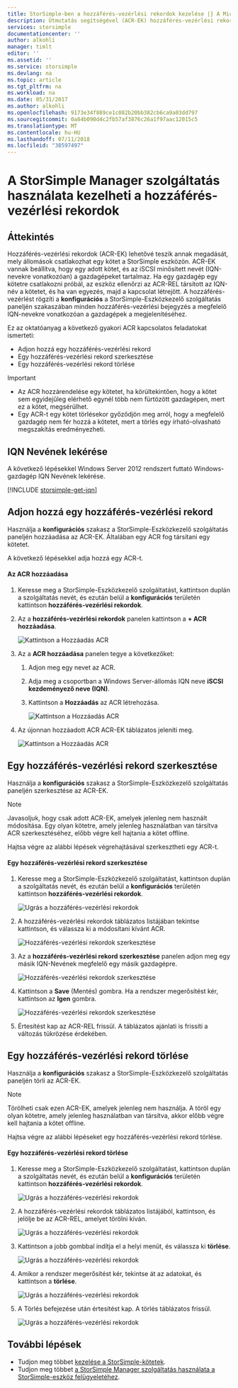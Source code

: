 ```yaml
---
title: StorSimple-ben a hozzáférés-vezérlési rekordok kezelése |} A Microsoft Docs
description: Útmutatás segítségével (ACR-EK) hozzáférés-vezérlési rekordok meghatározhatja, mely állomások csatlakozhat egy kötet a StorSimple eszközön.
services: storsimple
documentationcenter: ''
author: alkohli
manager: timlt
editor: ''
ms.assetid: ''
ms.service: storsimple
ms.devlang: na
ms.topic: article
ms.tgt_pltfrm: na
ms.workload: na
ms.date: 05/31/2017
ms.author: alkohli
ms.openlocfilehash: 9173e34f889ce1c082b20bb382cb6ca9a03dd797
ms.sourcegitcommit: 0a84b090d4c2fb57af3876c26a1f97aac12015c5
ms.translationtype: MT
ms.contentlocale: hu-HU
ms.lasthandoff: 07/11/2018
ms.locfileid: "38597497"
---
```

# <a name="use-the-storsimple-manager-service-to-manage-access-control-records"></a>A StorSimple Manager szolgáltatás használata kezelheti a hozzáférés-vezérlési rekordok

## <a name="overview"></a>Áttekintés
Hozzáférés-vezérlési rekordok (ACR-EK) lehetővé teszik annak megadását, mely állomások csatlakozhat egy kötet a StorSimple eszközön. ACR-EK vannak beállítva, hogy egy adott kötet, és az iSCSI minősített nevét (IQN-nevekre vonatkozóan) a gazdagépeket tartalmaz. Ha egy gazdagép egy kötetre csatlakozni próbál, az eszköz ellenőrzi az ACR-REL társított az IQN-név a kötetet, és ha van egyezés, majd a kapcsolat létrejött. A hozzáférés-vezérlést rögzíti a **konfigurációs** a StorSimple-Eszközkezelő szolgáltatás paneljén szakaszában minden hozzáférés-vezérlési bejegyzés a megfelelő IQN-nevekre vonatkozóan a gazdagépek a megjelenítéséhez.

Ez az oktatóanyag a következő gyakori ACR kapcsolatos feladatokat ismerteti:

* Adjon hozzá egy hozzáférés-vezérlési rekord
* Egy hozzáférés-vezérlési rekord szerkesztése
* Egy hozzáférés-vezérlési rekord törlése

> [!IMPORTANT]
> * Az ACR hozzárendelése egy kötetet, ha körültekintően, hogy a kötet sem egyidejűleg elérhető egynél több nem fürtözött gazdagépen, mert ez a kötet, megsérülhet.
> * Egy ACR-t egy kötet törlésekor győződjön meg arról, hogy a megfelelő gazdagép nem fér hozzá a kötetet, mert a törlés egy írható-olvasható megszakítás eredményezheti.

## <a name="get-the-iqn"></a>IQN Nevének lekérése

A következő lépésekkel Windows Server 2012 rendszert futtató Windows-gazdagép IQN Nevének lekérése.

[!INCLUDE [storsimple-get-iqn](../../includes/storsimple-get-iqn.md)]


## <a name="add-an-access-control-record"></a>Adjon hozzá egy hozzáférés-vezérlési rekord
Használja a **konfigurációs** szakasz a StorSimple-Eszközkezelő szolgáltatás paneljén hozzáadása az ACR-EK. Általában egy ACR fog társítani egy kötetet.

A következő lépésekkel adja hozzá egy ACR-t.

#### <a name="to-add-an-acr"></a>Az ACR hozzáadása

1. Keresse meg a StorSimple-Eszközkezelő szolgáltatást, kattintson duplán a szolgáltatás nevét, és ezután belül a **konfigurációs** területén kattintson **hozzáférés-vezérlési rekordok**.
2. Az a **hozzáférés-vezérlési rekordok** panelen kattintson a **+ ACR hozzáadása**.

    ![Kattintson a Hozzáadás ACR](./media/storsimple-8000-manage-acrs/createacr1.png)

3. Az a **ACR hozzáadása** panelen tegye a következőket:

    1. Adjon meg egy nevet az ACR.
    
    2. Adja meg a csoportban a Windows Server-állomás IQN neve **iSCSI kezdeményező neve (IQN)**.

    3. Kattintson a **Hozzáadás** az ACR létrehozása.

        ![Kattintson a Hozzáadás ACR](./media/storsimple-8000-manage-acrs/createacr2.png)

4.  Az újonnan hozzáadott ACR ACR-EK táblázatos jeleníti meg.

    ![Kattintson a Hozzáadás ACR](./media/storsimple-8000-manage-acrs/createacr5.png)


## <a name="edit-an-access-control-record"></a>Egy hozzáférés-vezérlési rekord szerkesztése
Használja a **konfigurációs** szakasz a StorSimple-Eszközkezelő szolgáltatás paneljén szerkesztése az ACR-EK.

> [!NOTE]
> Javasoljuk, hogy csak adott ACR-EK, amelyek jelenleg nem használt módosítása. Egy olyan kötetre, amely jelenleg használatban van társítva ACR szerkesztéséhez, előbb végre kell hajtania a kötet offline.

Hajtsa végre az alábbi lépések végrehajtásával szerkesztheti egy ACR-t.

#### <a name="to-edit-an-access-control-record"></a>Egy hozzáférés-vezérlési rekord szerkesztése
1.  Keresse meg a StorSimple-Eszközkezelő szolgáltatást, kattintson duplán a szolgáltatás nevét, és ezután belül a **konfigurációs** területén kattintson **hozzáférés-vezérlési rekordok**.

    ![Ugrás a hozzáférés-vezérlési rekordok](./media/storsimple-8000-manage-acrs/createacr1.png)

2. A hozzáférés-vezérlési rekordok táblázatos listájában tekintse kattintson, és válassza ki a módosítani kívánt ACR.

    ![Hozzáférés-vezérlési rekordok szerkesztése](./media/storsimple-8000-manage-acrs/editacr1.png)

3. Az a **hozzáférés-vezérlési rekord szerkesztése** panelen adjon meg egy másik IQN-Nevének megfelelő egy másik gazdagépre.

    ![Hozzáférés-vezérlési rekordok szerkesztése](./media/storsimple-8000-manage-acrs/editacr2.png)

4. Kattintson a **Save** (Mentés) gombra. Ha a rendszer megerősítést kér, kattintson az **Igen** gombra. 

    ![Hozzáférés-vezérlési rekordok szerkesztése](./media/storsimple-8000-manage-acrs/editacr3.png)

5. Értesítést kap az ACR-REL frissül. A táblázatos ajánlati is frissíti a változás tükrözése érdekében.

   
## <a name="delete-an-access-control-record"></a>Egy hozzáférés-vezérlési rekord törlése
Használja a **konfigurációs** szakasz a StorSimple-Eszközkezelő szolgáltatás paneljén törli az ACR-EK.

> [!NOTE]
> Törölheti csak ezen ACR-EK, amelyek jelenleg nem használja. A töröl egy olyan kötetre, amely jelenleg használatban van társítva, akkor előbb végre kell hajtania a kötet offline.

Hajtsa végre az alábbi lépéseket egy hozzáférés-vezérlési rekord törlése.

#### <a name="to-delete-an-access-control-record"></a>Egy hozzáférés-vezérlési rekord törlése
1.  Keresse meg a StorSimple-Eszközkezelő szolgáltatást, kattintson duplán a szolgáltatás nevét, és ezután belül a **konfigurációs** területén kattintson **hozzáférés-vezérlési rekordok**.

    ![Ugrás a hozzáférés-vezérlési rekordok](./media/storsimple-8000-manage-acrs/createacr1.png)

2. A hozzáférés-vezérlési rekordok táblázatos listájából, kattintson, és jelölje be az ACR-REL, amelyet törölni kíván.

    ![Ugrás a hozzáférés-vezérlési rekordok](./media/storsimple-8000-manage-acrs/deleteacr1.png)

3. Kattintson a jobb gombbal indítja el a helyi menüt, és válassza ki **törlése**.

    ![Ugrás a hozzáférés-vezérlési rekordok](./media/storsimple-8000-manage-acrs/deleteacr2.png)

4. Amikor a rendszer megerősítést kér, tekintse át az adatokat, és kattintson a **törlése**.

    ![Ugrás a hozzáférés-vezérlési rekordok](./media/storsimple-8000-manage-acrs/deleteacr3.png)

5. A Törlés befejezése után értesítést kap. A törlés táblázatos frissül.

    ![Ugrás a hozzáférés-vezérlési rekordok](./media/storsimple-8000-manage-acrs/deleteacr5.png)

## <a name="next-steps"></a>További lépések
* Tudjon meg többet [kezelése a StorSimple-kötetek](storsimple-8000-manage-volumes-u2.md).
* Tudjon meg többet [a StorSimple Manager szolgáltatás használata a StorSimple-eszköz felügyeletéhez](storsimple-8000-manager-service-administration.md).

